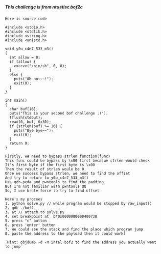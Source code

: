 ##### This challenge is from ntustisc bof2c

`Here is source code`
```
#include <stdio.h>
#include <stdlib.h>
#include <string.h>
#include <unistd.h>

void y0u_c4n7_533_m3()
{
  int allow = 0;
  if (allow) {
    execve("/bin/sh", 0, 0);
  }
  else {
    puts("Oh no~~~!");
    exit(0);
  }
}

int main()
{
  char buf[16];
  puts("This is your second bof challenge ;)");
  fflush(stdout);
  read(0, buf, 0x30);
  if (strlen(buf) >= 16) {
    puts("Bye bye~~");
    exit(0);
  }
  return 0;
}

```

    Firstly, we need to bypass strlen function(func)
    This func could be bypass by \x00 first becasue strlen would check
    It's first byte if the first byte is \x00 
    Then the result of strlen woule be 0
    Once we success bypass strlen, we need to find the offset 
    And try to return to y0u_c4n7_533_m3()
    Use gdb-peda and pwntools to find the padding
    But I'm not familiar with pwntools QQ
    So, I use brute force to try to find offset
    
    Here's my procees
    1. python solve.py // while program would be stopped by raw_input()
    2. gdb ./bof2
    3. at // attach to solve.py
    4. set breakpoint at  b*0x0000000000400738
    5. press "c" button
    6. press 'enter' button
    7. We could see the stack and find the place which program jump
    8. paste the address to the payload then it could workf
    
    `Hint: objdump -d -M intel bof2 to find the address you actually want to jump`
